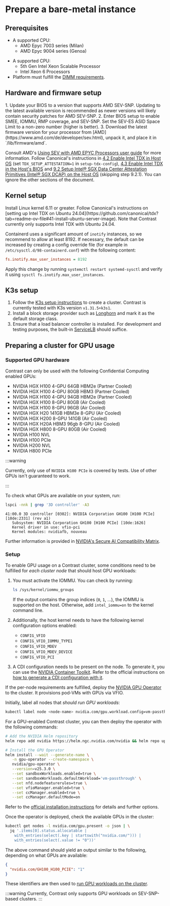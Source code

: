 # Prepare a bare-metal instance

## Prerequisites

<Tabs queryString="vendor">
<TabItem value="amd" label="AMD SEV-SNP">

- A supported CPU:
  - AMD Epyc 7003 series (Milan)
  - AMD Epyc 9004 series (Genoa)

</TabItem>
<TabItem value="intel" label="Intel TDX">

- A supported CPU:
  - 5th Gen Intel Xeon Scalable Processor
  - Intel Xeon 6 Processors
- Platform must fulfill the [DIMM requirements](https://cc-enabling.trustedservices.intel.com/intel-tdx-enabling-guide/03/hardware_selection/#dimm-ie-main-memory-requirements).

</TabItem>
</Tabs>

## Hardware and firmware setup

<Tabs queryString="vendor">
<TabItem value="amd" label="AMD SEV-SNP">
1. Update your BIOS to a version that supports AMD SEV-SNP. Updating to the latest available version is recommended as newer versions will likely contain security patches for AMD SEV-SNP.
2. Enter BIOS setup to enable SMEE, IOMMU, RMP coverage, and SEV-SNP. Set the SEV-ES ASID Space Limit to a non-zero number (higher is better).
3. Download the latest firmware version for your processor from [AMD](https://www.amd.com/de/developer/sev.html), unpack it, and place it in `/lib/firmware/amd`.

Consult AMD's [Using SEV with AMD EPYC Processors user guide](https://www.amd.com/content/dam/amd/en/documents/epyc-technical-docs/tuning-guides/58207-using-sev-with-amd-epyc-processors.pdf) for more information.
</TabItem>
<TabItem value="intel" label="Intel TDX">
Follow Canonical's instructions in [4.2 Enable Intel TDX in Host OS](https://github.com/canonical/tdx?tab=readme-ov-file#42-enable-intel-tdx-in-host-os) (set `TDX_SETUP_ATTESTATION=1` in `setup-tdx-config`), [4.3 Enable Intel TDX in the Host's BIOS](https://github.com/canonical/tdx?tab=readme-ov-file#43-enable-intel-tdx-in-the-hosts-bios) and [9.2 Setup Intel® SGX Data Center Attestation Primitives (Intel® SGX DCAP) on the Host OS](https://github.com/canonical/tdx?tab=readme-ov-file#92-setup-intel-sgx-data-center-attestation-primitives-intel-sgx-dcap-on-the-host-os) (skipping step 9.2.1).
You can ignore the other sections of the document.
</TabItem>
</Tabs>

## Kernel setup

<Tabs queryString="vendor">
<TabItem value="amd" label="AMD SEV-SNP">
Install Linux kernel 6.11 or greater.
</TabItem>
<TabItem value="intel" label="Intel TDX">
Follow Canonical's instructions on [setting up Intel TDX on Ubuntu 24.04](https://github.com/canonical/tdx?tab=readme-ov-file#41-install-ubuntu-server-image). Note that Contrast currently only supports Intel TDX with Ubuntu 24.04.
</TabItem>
</Tabs>

Containerd uses a significant amount of `inotify` instances, so we recommend to allow at least 8192.
If necessary, the default can be increased by creating a config override file (for example in `/etc/sysctl.d/98-containerd.conf`) with the following content:

```ini
fs.inotify.max_user_instances = 8192
```

Apply this change by running `systemctl restart systemd-sysctl` and verify it using `sysctl fs.inotify.max_user_instances`.

## K3s setup

1. Follow the [K3s setup instructions](https://docs.k3s.io/) to create a cluster.
   Contrast is currently tested with K3s version `v1.31.5+k3s1`.
2. Install a block storage provider such as [Longhorn](https://longhorn.io/docs/latest/deploy/install/install-with-kubectl/) and mark it as the default storage class.
3. Ensure that a load balancer controller is installed. For development and testing purposes, the built-in [ServiceLB](https://docs.k3s.io/networking/networking-services#service-load-balancer) should suffice.

## Preparing a cluster for GPU usage

### Supported GPU hardware

Contrast can only be used with the following Confidential Computing enabled GPUs:

<!-- generated with `nix run .#scripts.get-nvidia-cc-gpus` -->
<!-- vale off -->

- NVIDIA HGX H100 4-GPU 64GB HBM2e (Partner Cooled)
- NVIDIA HGX H100 4-GPU 80GB HBM3 (Partner Cooled)
- NVIDIA HGX H100 4-GPU 94GB HBM2e (Partner Cooled)
- NVIDIA HGX H100 8-GPU 80GB (Air Cooled)
- NVIDIA HGX H100 8-GPU 96GB (Air Cooled)
- NVIDIA HGX H20 141GB HBM3e 8-GPU (Air Cooled)
- NVIDIA HGX H200 8-GPU 141GB (Air Cooled)
- NVIDIA HGX H20A HBM3 96gb 8-GPU (Air Cooled)
- NVIDIA HGX H800 8-GPU 80GB (Air Cooled)
- NVIDIA H100 NVL
- NVIDIA H100 PCIe
- NVIDIA H200 NVL
- NVIDIA H800 PCIe

<!-- vale on -->

:::warning

Currently, only use of `NVIDIA H100 PCIe` is covered by tests. Use of other GPUs isn't guaranteed to work.

:::

To check what GPUs are available on your system, run:

```sh
lspci -nnk | grep '3D controller' -A3
```

```shell-session
41:00.0 3D controller [0302]: NVIDIA Corporation GH100 [H100 PCIe] [10de:2331] (rev a1)
   Subsystem: NVIDIA Corporation GH100 [H100 PCIe] [10de:1626]
   Kernel driver in use: vfio-pci
   Kernel modules: nvidiafb, nouveau
```

Further information is provided in [NVIDIA's Secure AI Compatibility Matrix](https://www.nvidia.com/en-us/data-center/solutions/confidential-computing/secure-ai-compatibility-matrix/).

### Setup

<Tabs queryString="vendor">
<TabItem value="amd" label="AMD SEV-SNP">

To enable GPU usage on a Contrast cluster, some conditions need to be fulfilled for *each cluster node* that should host GPU workloads:

1. You must activate the IOMMU. You can check by running:

   ```sh
   ls /sys/kernel/iommu_groups
   ```

   If the output contains the group indices (`0`, `1`, ...), the IOMMU is supported on the host.
   Otherwise, add `intel_iommu=on` to the kernel command line.

2. Additionally, the host kernel needs to have the following kernel configuration options enabled:
   - `CONFIG_VFIO`
   - `CONFIG_VFIO_IOMMU_TYPE1`
   - `CONFIG_VFIO_MDEV`
   - `CONFIG_VFIO_MDEV_DEVICE`
   - `CONFIG_VFIO_PCI`

3. A CDI configuration needs to be present on the node. To generate it, you can use the [NVIDIA Container Toolkit](https://docs.nvidia.com/datacenter/cloud-native/container-toolkit/latest/install-guide.html).
   Refer to the official instructions on [how to generate a CDI configuration with it](https://docs.nvidia.com/datacenter/cloud-native/container-toolkit/latest/cdi-support.html).

If the per-node requirements are fulfilled, deploy the [NVIDIA GPU Operator](https://docs.nvidia.com/datacenter/cloud-native/gpu-operator/latest) to the cluster. It provisions pod-VMs with GPUs via VFIO.

Initially, label all nodes that _should run GPU workloads_:

```sh
kubectl label node <node-name> nvidia.com/gpu.workload.config=vm-passthrough
```

For a GPU-enabled Contrast cluster, you can then deploy the operator with the following commands:

```sh
# Add the NVIDIA Helm repository
helm repo add nvidia https://helm.ngc.nvidia.com/nvidia && helm repo update

# Install the GPU Operator
helm install --wait --generate-name \
   -n gpu-operator --create-namespace \
   nvidia/gpu-operator \
   --version=v25.3.0 \
   --set sandboxWorkloads.enabled=true \
   --set sandboxWorkloads.defaultWorkload='vm-passthrough' \
   --set nfd.nodefeaturerules=true \
   --set vfioManager.enabled=true \
   --set ccManager.enabled=true \
   --set ccManager.defaultMode=on
```

Refer to the [official installation instructions](https://docs.nvidia.com/datacenter/cloud-native/gpu-operator/latest/getting-started.html) for details and further options.

Once the operator is deployed, check the available GPUs in the cluster:

```sh
kubectl get nodes -l nvidia.com/gpu.present -o json | \
  jq '.items[0].status.allocatable |
    with_entries(select(.key | startswith("nvidia.com/"))) |
    with_entries(select(.value != "0"))'
```

The above command should yield an output similar to the following, depending on what GPUs are available:

```json
{
  "nvidia.com/GH100_H100_PCIE": "1"
}
```

These identifiers are then used to [run GPU workloads on the cluster](../../howto/workload-deployment/GPU-configuration.md).

</TabItem>
<TabItem value="intel" label="Intel TDX">
:::warning
Currently, Contrast only supports GPU workloads on SEV-SNP-based clusters.
:::
</TabItem>
</Tabs>
